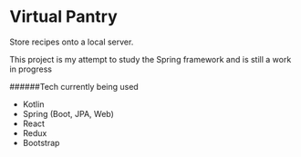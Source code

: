 # Virtual Pantry
Store recipes onto a local server.

This project is my attempt to study the Spring framework and is still a work in progress

######Tech currently being used
- Kotlin
- Spring (Boot, JPA, Web)
- React
- Redux
- Bootstrap